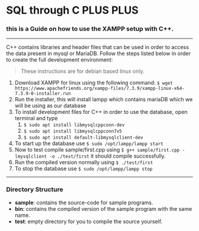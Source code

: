 # SQL through C PLUS PLUS  
### this is a Guide on how to use the XAMPP setup with C++.
---
C++ contains libraries and header files that can be used in order to access the data present in mysql or MariaDB. Follow the steps listed below in order to create the full development environment:

> These instructions are for debian based linux only.

1. Download XAMPP for linux using the following command: `$ wget https://www.apachefriends.org/xampp-files/7.3.9/xampp-linux-x64-7.3.9-0-installer.run`
2. Run the installer, this will install lampp which contains mariaDB which we will be using as our database
3. To install development files for C++ in order to use the database, open terminal and type
    1. `$ sudo apt install libmysqlcppconn-dev`
    2. `$ sudo apt install libmysqlcppconn7v5`
    3. `$ sudo apt install default-libmysqlclient-dev`
4. To start up the database use `$ sudo /opt/lampp/lampp start`
5. Now to test compile sample/first.cpp using `$ g++ sample/first.cpp -lmysqlclient -o ./test/first` it should compile successfully.
6. Run the compiled version normally using `$ ./test/first`
7. To stop the database use `$ sudo /opt/lampp/lampp stop`
---
### Directory Structure
- **sample**: contains the source-code for sample programs.
- **bin**: contains the compiled version of the sample program with the same name.
- **test**: empty directory for you to compile the source yourself.